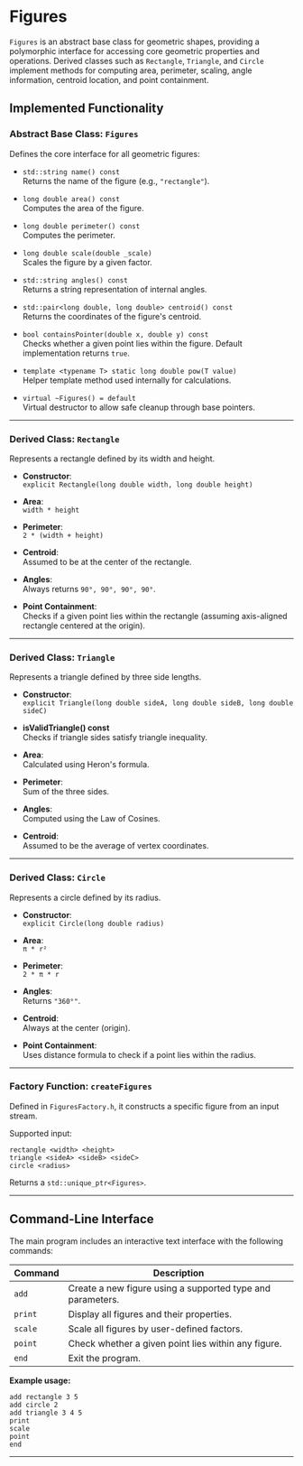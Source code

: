 # Figures

`Figures` is an abstract base class for geometric shapes, providing a polymorphic interface for accessing core geometric properties and operations. Derived classes such as `Rectangle`, `Triangle`, and `Circle` implement methods for computing area, perimeter, scaling, angle information, centroid location, and point containment.

## Implemented Functionality

### Abstract Base Class: `Figures`

Defines the core interface for all geometric figures:

- `std::string name() const`  
  Returns the name of the figure (e.g., `"rectangle"`).

- `long double area() const`  
  Computes the area of the figure.

- `long double perimeter() const`  
  Computes the perimeter.

- `long double scale(double _scale)`  
  Scales the figure by a given factor.

- `std::string angles() const`  
  Returns a string representation of internal angles.

- `std::pair<long double, long double> centroid() const`  
  Returns the coordinates of the figure's centroid.

- `bool containsPointer(double x, double y) const`  
  Checks whether a given point lies within the figure. Default implementation returns `true`.

- `template <typename T> static long double pow(T value)`  
  Helper template method used internally for calculations.

- `virtual ~Figures() = default`  
  Virtual destructor to allow safe cleanup through base pointers.

---

### Derived Class: `Rectangle`

Represents a rectangle defined by its width and height.

- **Constructor**:  
  `explicit Rectangle(long double width, long double height)`

- **Area**:  
  `width * height`

- **Perimeter**:  
  `2 * (width + height)`

- **Centroid**:  
  Assumed to be at the center of the rectangle.

- **Angles**:  
  Always returns `90°, 90°, 90°, 90°`.

- **Point Containment**:  
  Checks if a given point lies within the rectangle (assuming axis-aligned rectangle centered at the origin).

---

### Derived Class: `Triangle`

Represents a triangle defined by three side lengths.

- **Constructor**:  
  `explicit Triangle(long double sideA, long double sideB, long double sideC)`

- **isValidTriangle() const**  
  Checks if triangle sides satisfy triangle inequality.

- **Area**:  
  Calculated using Heron's formula.

- **Perimeter**:  
  Sum of the three sides.

- **Angles**:  
  Computed using the Law of Cosines.

- **Centroid**:  
  Assumed to be the average of vertex coordinates.

---

### Derived Class: `Circle`

Represents a circle defined by its radius.

- **Constructor**:  
  `explicit Circle(long double radius)`

- **Area**:  
  `π * r²`

- **Perimeter**:  
  `2 * π * r`

- **Angles**:  
  Returns `"360°"`.

- **Centroid**:  
  Always at the center (origin).

- **Point Containment**:  
  Uses distance formula to check if a point lies within the radius.

---

### Factory Function: `createFigures`

Defined in `FiguresFactory.h`, it constructs a specific figure from an input stream.

Supported input:

```text
rectangle <width> <height>
triangle <sideA> <sideB> <sideC>
circle <radius>
```

Returns a `std::unique_ptr<Figures>`.

---

## Command-Line Interface

The main program includes an interactive text interface with the following commands:

| Command | Description |
|--------|-------------|
| `add` | Create a new figure using a supported type and parameters. |
| `print` | Display all figures and their properties. |
| `scale` | Scale all figures by user-defined factors. |
| `point` | Check whether a given point lies within any figure. |
| `end` | Exit the program. |

**Example usage:**

```text
add rectangle 3 5
add circle 2
add triangle 3 4 5
print
scale
point
end
```

---

